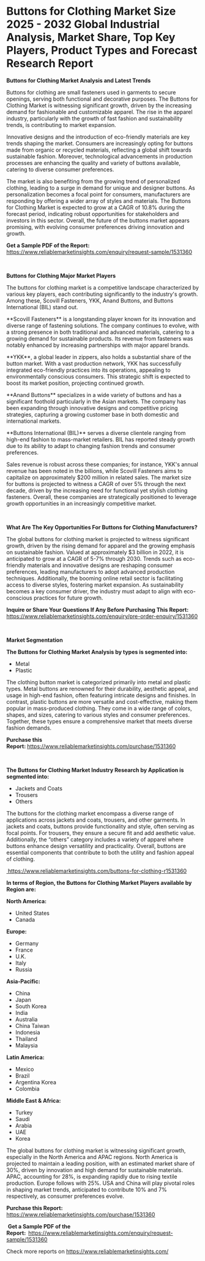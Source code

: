 <p><h1>Buttons for Clothing Market Size 2025 - 2032 Global Industrial Analysis, Market Share, Top Key Players, Product Types and Forecast Research Report</h1></p><p><strong>Buttons for Clothing Market Analysis and Latest Trends</strong></p>
<p><p>Buttons for clothing are small fasteners used in garments to secure openings, serving both functional and decorative purposes. The Buttons for Clothing Market is witnessing significant growth, driven by the increasing demand for fashionable and customizable apparel. The rise in the apparel industry, particularly with the growth of fast fashion and sustainability trends, is contributing to market expansion. </p><p>Innovative designs and the introduction of eco-friendly materials are key trends shaping the market. Consumers are increasingly opting for buttons made from organic or recycled materials, reflecting a global shift towards sustainable fashion. Moreover, technological advancements in production processes are enhancing the quality and variety of buttons available, catering to diverse consumer preferences.</p><p>The market is also benefiting from the growing trend of personalized clothing, leading to a surge in demand for unique and designer buttons. As personalization becomes a focal point for consumers, manufacturers are responding by offering a wider array of styles and materials. The Buttons for Clothing Market is expected to grow at a CAGR of 10.8% during the forecast period, indicating robust opportunities for stakeholders and investors in this sector. Overall, the future of the buttons market appears promising, with evolving consumer preferences driving innovation and growth.</p></p>
<p><strong>Get a Sample PDF of the Report:&nbsp;</strong> <a href="https://www.reliablemarketinsights.com/enquiry/request-sample/1531360?utm_campaign=2013&utm_medium=2&utm_source=Github&utm_content=ia&utm_term=04042025&utm_id=buttons-for-clothing">https://www.reliablemarketinsights.com/enquiry/request-sample/1531360</a></p>
<p>&nbsp;</p>
<p><strong>Buttons for Clothing Major Market Players</strong></p>
<p><p>The buttons for clothing market is a competitive landscape characterized by various key players, each contributing significantly to the industry's growth. Among these, Scovill Fasteners, YKK, Anand Buttons, and Buttons International (BIL) stand out.</p><p>**Scovill Fasteners** is a longstanding player known for its innovation and diverse range of fastening solutions. The company continues to evolve, with a strong presence in both traditional and advanced materials, catering to a growing demand for sustainable products. Its revenue from fasteners was notably enhanced by increasing partnerships with major apparel brands.</p><p>**YKK**, a global leader in zippers, also holds a substantial share of the button market. With a vast production network, YKK has successfully integrated eco-friendly practices into its operations, appealing to environmentally conscious consumers. This strategic shift is expected to boost its market position, projecting continued growth.</p><p>**Anand Buttons** specializes in a wide variety of buttons and has a significant foothold particularly in the Asian markets. The company has been expanding through innovative designs and competitive pricing strategies, capturing a growing customer base in both domestic and international markets.</p><p>**Buttons International (BIL)** serves a diverse clientele ranging from high-end fashion to mass-market retailers. BIL has reported steady growth due to its ability to adapt to changing fashion trends and consumer preferences.</p><p>Sales revenue is robust across these companies; for instance, YKK's annual revenue has been noted in the billions, while Scovill Fasteners aims to capitalize on approximately $200 million in related sales. The market size for buttons is projected to witness a CAGR of over 5% through the next decade, driven by the increasing need for functional yet stylish clothing fasteners. Overall, these companies are strategically positioned to leverage growth opportunities in an increasingly competitive market.</p></p>
<p>&nbsp;</p>
<p><strong>What Are The Key Opportunities For Buttons for Clothing Manufacturers?</strong></p>
<p><p>The global buttons for clothing market is projected to witness significant growth, driven by the rising demand for apparel and the growing emphasis on sustainable fashion. Valued at approximately $3 billion in 2022, it is anticipated to grow at a CAGR of 5-7% through 2030. Trends such as eco-friendly materials and innovative designs are reshaping consumer preferences, leading manufacturers to adopt advanced production techniques. Additionally, the booming online retail sector is facilitating access to diverse styles, fostering market expansion. As sustainability becomes a key consumer driver, the industry must adapt to align with eco-conscious practices for future growth.</p></p>
<p><strong>Inquire or Share Your Questions If Any Before Purchasing This Report:</strong> <a href="https://www.reliablemarketinsights.com/enquiry/pre-order-enquiry/1531360?utm_campaign=2013&utm_medium=2&utm_source=Github&utm_content=ia&utm_term=04042025&utm_id=buttons-for-clothing">https://www.reliablemarketinsights.com/enquiry/pre-order-enquiry/1531360</a></p>
<p>&nbsp;</p>
<p><strong>Market Segmentation</strong></p>
<p><strong>The Buttons for Clothing Market Analysis by types is segmented into:</strong></p>
<p><ul><li>Metal</li><li>Plastic</li></ul></p>
<p><p>The clothing button market is categorized primarily into metal and plastic types. Metal buttons are renowned for their durability, aesthetic appeal, and usage in high-end fashion, often featuring intricate designs and finishes. In contrast, plastic buttons are more versatile and cost-effective, making them popular in mass-produced clothing. They come in a wide range of colors, shapes, and sizes, catering to various styles and consumer preferences. Together, these types ensure a comprehensive market that meets diverse fashion demands.</p></p>
<p><strong>Purchase this Report:&nbsp;</strong><a href="https://www.reliablemarketinsights.com/purchase/1531360?utm_campaign=2013&utm_medium=2&utm_source=Github&utm_content=ia&utm_term=04042025&utm_id=buttons-for-clothing">https://www.reliablemarketinsights.com/purchase/1531360</a></p>
<p>&nbsp;</p>
<p><strong>The Buttons for Clothing Market Industry Research by Application is segmented into:</strong></p>
<p><ul><li>Jackets and Coats</li><li>Trousers</li><li>Others</li></ul></p>
<p><p>The buttons for the clothing market encompass a diverse range of applications across jackets and coats, trousers, and other garments. In jackets and coats, buttons provide functionality and style, often serving as focal points. For trousers, they ensure a secure fit and add aesthetic value. Additionally, the “others” category includes a variety of apparel where buttons enhance design versatility and practicality. Overall, buttons are essential components that contribute to both the utility and fashion appeal of clothing.</p></p>
<p><a href="https://www.reliablemarketinsights.com/buttons-for-clothing-r1531360?utm_campaign=2013&utm_medium=2&utm_source=Github&utm_content=ia&utm_term=04042025&utm_id=buttons-for-clothing">&nbsp;https://www.reliablemarketinsights.com/buttons-for-clothing-r1531360</a></p>
<p><strong>In terms of Region, the Buttons for Clothing Market Players available by Region are:</strong></p>
<p>
    <p> <strong> North America: </strong>
        <ul>
            <li>United States</li>
            <li>Canada</li>
        </ul>
        </p> 
    <p> <strong> Europe: </strong>
        <ul>
            <li>Germany</li>
            <li>France</li>
            <li>U.K.</li>
            <li>Italy</li>
            <li>Russia</li>
        </ul>
        </p> 
    <p> <strong> Asia-Pacific: </strong>
        <ul>
            <li>China</li>
            <li>Japan</li>
            <li>South Korea</li>
            <li>India</li>
            <li>Australia</li>
            <li>China Taiwan</li>
            <li>Indonesia</li>
            <li>Thailand</li>
            <li>Malaysia</li>
        </ul>
        </p> 
    <p> <strong> Latin America: </strong>
        <ul>
            <li>Mexico</li>
            <li>Brazil</li>
            <li>Argentina Korea</li>
            <li>Colombia</li>
        </ul>
        </p> 
    <p> <strong> Middle East & Africa: </strong>
        <ul>
            <li>Turkey</li>
            <li>Saudi</li>
            <li>Arabia</li>
            <li>UAE</li>
            <li>Korea</li>
        </ul>
    </p>
    </p>
<p><p>The global buttons for clothing market is witnessing significant growth, especially in the North America and APAC regions. North America is projected to maintain a leading position, with an estimated market share of 30%, driven by innovation and high demand for sustainable materials. APAC, accounting for 28%, is expanding rapidly due to rising textile production. Europe follows with 25%. USA and China will play pivotal roles in shaping market trends, anticipated to contribute 10% and 7% respectively, as consumer preferences evolve.</p></p>
<p><strong>Purchase this Report: </strong><a href="https://www.reliablemarketinsights.com/purchase/1531360?utm_campaign=2013&utm_medium=2&utm_source=Github&utm_content=ia&utm_term=04042025&utm_id=buttons-for-clothing">https://www.reliablemarketinsights.com/purchase/1531360</a></p>
<p>&nbsp;<strong>Get a Sample PDF of the Report:&nbsp;&nbsp;</strong><a href="https://www.reliablemarketinsights.com/enquiry/request-sample/1531360?utm_campaign=2013&utm_medium=2&utm_source=Github&utm_content=ia&utm_term=04042025&utm_id=buttons-for-clothing">https://www.reliablemarketinsights.com/enquiry/request-sample/1531360</a></p>
<p><strong></strong></p>
<p>Check more reports on <a href="https://www.reliablemarketinsights.com/?utm_campaign=2013&utm_medium=2&utm_source=Github&utm_content=ia&utm_term=04042025&utm_id=buttons-for-clothing">https://www.reliablemarketinsights.com/</a></p>